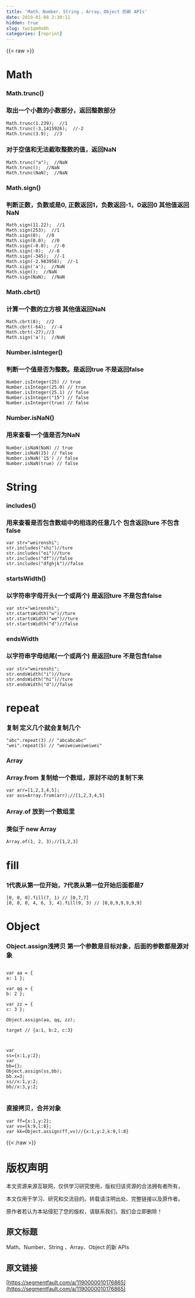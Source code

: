 ```yaml
---
title: 'Math、Number、String 、Array、Object 的新 APIs' 
date: 2019-01-08 2:30:11
hidden: true
slug: twz1qm9x0h
categories: [reprint]
---
```


{{< raw >}}

                    
<h1 id="articleHeader0">Math</h1>
<h3 id="articleHeader1">Math.trunc()</h3>
<h3 id="articleHeader2">取出一个小数的小数部分，返回整数部分</h3>
<div class="widget-codetool" style="display:none;">
      <div class="widget-codetool--inner">
      <span class="selectCode code-tool" data-toggle="tooltip" data-placement="top" title="" data-original-title="全选"></span>
      <span type="button" class="copyCode code-tool" data-toggle="tooltip" data-placement="top" data-clipboard-text="Math.trunc(1.239);  //1
Math.trunc(-3,1415926);  //-2
Math.trunc(3.9);  //3
" title="" data-original-title="复制"></span>
      <span type="button" class="saveToNote code-tool" data-toggle="tooltip" data-placement="top" title="" data-original-title="放进笔记"></span>
      </div>
      </div><pre class="hljs lsl"><code>Math.trunc(<span class="hljs-number">1.239</span>);  <span class="hljs-comment">//1</span>
Math.trunc(<span class="hljs-number">-3</span>,<span class="hljs-number">1415926</span>);  <span class="hljs-comment">//-2</span>
Math.trunc(<span class="hljs-number">3.9</span>);  <span class="hljs-comment">//3</span>
</code></pre>
<h3 id="articleHeader3">对于空值和无法截取整数的值，返回NaN</h3>
<div class="widget-codetool" style="display:none;">
      <div class="widget-codetool--inner">
      <span class="selectCode code-tool" data-toggle="tooltip" data-placement="top" title="" data-original-title="全选"></span>
      <span type="button" class="copyCode code-tool" data-toggle="tooltip" data-placement="top" data-clipboard-text="Math.trunc(&quot;a&quot;);  //NaN
Math.trunc();  //NaN
Math.trunc(NaN);  //NaN
" title="" data-original-title="复制"></span>
      <span type="button" class="saveToNote code-tool" data-toggle="tooltip" data-placement="top" title="" data-original-title="放进笔记"></span>
      </div>
      </div><pre class="hljs javascript"><code><span class="hljs-built_in">Math</span>.trunc(<span class="hljs-string">"a"</span>);  <span class="hljs-comment">//NaN</span>
<span class="hljs-built_in">Math</span>.trunc();  <span class="hljs-comment">//NaN</span>
<span class="hljs-built_in">Math</span>.trunc(<span class="hljs-literal">NaN</span>);  <span class="hljs-comment">//NaN</span>
</code></pre>
<h3 id="articleHeader4">Math.sign()</h3>
<h3 id="articleHeader5">判断正数，负数或是0,   正数返回1，负数返回-1，0返回0 其他值返回NaN</h3>
<div class="widget-codetool" style="display:none;">
      <div class="widget-codetool--inner">
      <span class="selectCode code-tool" data-toggle="tooltip" data-placement="top" title="" data-original-title="全选"></span>
      <span type="button" class="copyCode code-tool" data-toggle="tooltip" data-placement="top" data-clipboard-text="Math.sign(11.22);  //1
Math.sign(253);  //1
Math.sign(0);  //0
Math.sign(0.0);  //0
Math.sign(-0.0);  //-0
Math.sign(-0);  //-0
Math.sign(-345);  //-1
Math.sign(-2.983958);  //-1
Math.sign('a');  //NaN
Math.sign();  //NaN
Math.sign(NaN);  //NaN
" title="" data-original-title="复制"></span>
      <span type="button" class="saveToNote code-tool" data-toggle="tooltip" data-placement="top" title="" data-original-title="放进笔记"></span>
      </div>
      </div><pre class="hljs javascript"><code><span class="hljs-built_in">Math</span>.sign(<span class="hljs-number">11.22</span>);  <span class="hljs-comment">//1</span>
<span class="hljs-built_in">Math</span>.sign(<span class="hljs-number">253</span>);  <span class="hljs-comment">//1</span>
<span class="hljs-built_in">Math</span>.sign(<span class="hljs-number">0</span>);  <span class="hljs-comment">//0</span>
<span class="hljs-built_in">Math</span>.sign(<span class="hljs-number">0.0</span>);  <span class="hljs-comment">//0</span>
<span class="hljs-built_in">Math</span>.sign(<span class="hljs-number">-0.0</span>);  <span class="hljs-comment">//-0</span>
<span class="hljs-built_in">Math</span>.sign(<span class="hljs-number">-0</span>);  <span class="hljs-comment">//-0</span>
<span class="hljs-built_in">Math</span>.sign(<span class="hljs-number">-345</span>);  <span class="hljs-comment">//-1</span>
<span class="hljs-built_in">Math</span>.sign(<span class="hljs-number">-2.983958</span>);  <span class="hljs-comment">//-1</span>
<span class="hljs-built_in">Math</span>.sign(<span class="hljs-string">'a'</span>);  <span class="hljs-comment">//NaN</span>
<span class="hljs-built_in">Math</span>.sign();  <span class="hljs-comment">//NaN</span>
<span class="hljs-built_in">Math</span>.sign(<span class="hljs-literal">NaN</span>);  <span class="hljs-comment">//NaN</span>
</code></pre>
<h3 id="articleHeader6">Math.cbrt()</h3>
<h3 id="articleHeader7">计算一个数的立方根 其他值返回NaN</h3>
<div class="widget-codetool" style="display:none;">
      <div class="widget-codetool--inner">
      <span class="selectCode code-tool" data-toggle="tooltip" data-placement="top" title="" data-original-title="全选"></span>
      <span type="button" class="copyCode code-tool" data-toggle="tooltip" data-placement="top" data-clipboard-text="Math.cbrt(8);  //2
Math.cbrt(-64);  //-4
Math.cbrt(-27);//3
Math.sign('a');  //NaN
" title="" data-original-title="复制"></span>
      <span type="button" class="saveToNote code-tool" data-toggle="tooltip" data-placement="top" title="" data-original-title="放进笔记"></span>
      </div>
      </div><pre class="hljs javascript"><code><span class="hljs-built_in">Math</span>.cbrt(<span class="hljs-number">8</span>);  <span class="hljs-comment">//2</span>
<span class="hljs-built_in">Math</span>.cbrt(<span class="hljs-number">-64</span>);  <span class="hljs-comment">//-4</span>
<span class="hljs-built_in">Math</span>.cbrt(<span class="hljs-number">-27</span>);<span class="hljs-comment">//3</span>
<span class="hljs-built_in">Math</span>.sign(<span class="hljs-string">'a'</span>);  <span class="hljs-comment">//NaN</span>
</code></pre>
<h3 id="articleHeader8">Number.isInteger()</h3>
<h3 id="articleHeader9">判断一个值是否为整数。是返回true 不是返回false</h3>
<div class="widget-codetool" style="display:none;">
      <div class="widget-codetool--inner">
      <span class="selectCode code-tool" data-toggle="tooltip" data-placement="top" title="" data-original-title="全选"></span>
      <span type="button" class="copyCode code-tool" data-toggle="tooltip" data-placement="top" data-clipboard-text="Number.isInteger(25) // true  
Number.isInteger(25.0) // true  
Number.isInteger(25.1) // false  
Number.isInteger(&quot;15&quot;) // false  
Number.isInteger(true) // false  
" title="" data-original-title="复制"></span>
      <span type="button" class="saveToNote code-tool" data-toggle="tooltip" data-placement="top" title="" data-original-title="放进笔记"></span>
      </div>
      </div><pre class="hljs autoit"><code><span class="hljs-built_in">Number</span>.isInteger(<span class="hljs-number">25</span>) // <span class="hljs-literal">true</span>  
<span class="hljs-built_in">Number</span>.isInteger(<span class="hljs-number">25.0</span>) // <span class="hljs-literal">true</span>  
<span class="hljs-built_in">Number</span>.isInteger(<span class="hljs-number">25.1</span>) // <span class="hljs-literal">false</span>  
<span class="hljs-built_in">Number</span>.isInteger(<span class="hljs-string">"15"</span>) // <span class="hljs-literal">false</span>  
<span class="hljs-built_in">Number</span>.isInteger(<span class="hljs-literal">true</span>) // <span class="hljs-literal">false</span>  
</code></pre>
<h3 id="articleHeader10">Number.isNaN()</h3>
<h3 id="articleHeader11">用来查看一个值是否为NaN</h3>
<div class="widget-codetool" style="display:none;">
      <div class="widget-codetool--inner">
      <span class="selectCode code-tool" data-toggle="tooltip" data-placement="top" title="" data-original-title="全选"></span>
      <span type="button" class="copyCode code-tool" data-toggle="tooltip" data-placement="top" data-clipboard-text="Number.isNaN(NaN) // true  
Number.isNaN(15) // false  
Number.isNaN('15') // false  
Number.isNaN(true) // false 
" title="" data-original-title="复制"></span>
      <span type="button" class="saveToNote code-tool" data-toggle="tooltip" data-placement="top" title="" data-original-title="放进笔记"></span>
      </div>
      </div><pre class="hljs javascript"><code><span class="hljs-built_in">Number</span>.isNaN(<span class="hljs-literal">NaN</span>) <span class="hljs-comment">// true  </span>
<span class="hljs-built_in">Number</span>.isNaN(<span class="hljs-number">15</span>) <span class="hljs-comment">// false  </span>
<span class="hljs-built_in">Number</span>.isNaN(<span class="hljs-string">'15'</span>) <span class="hljs-comment">// false  </span>
<span class="hljs-built_in">Number</span>.isNaN(<span class="hljs-literal">true</span>) <span class="hljs-comment">// false </span>
</code></pre>
<h1 id="articleHeader12">String</h1>
<h3 id="articleHeader13">includes()</h3>
<h3 id="articleHeader14">用来查看是否包含数组中的相连的任意几个 包含返回ture 不包含false</h3>
<div class="widget-codetool" style="display:none;">
      <div class="widget-codetool--inner">
      <span class="selectCode code-tool" data-toggle="tooltip" data-placement="top" title="" data-original-title="全选"></span>
      <span type="button" class="copyCode code-tool" data-toggle="tooltip" data-placement="top" data-clipboard-text="var str=&quot;weirenshi&quot;;
str.includes(&quot;shi&quot;)//ture
str.includes(&quot;ei&quot;)//ture
str.includes(&quot;df&quot;)//false
str.includes(&quot;dfghjk&quot;)//false
" title="" data-original-title="复制"></span>
      <span type="button" class="saveToNote code-tool" data-toggle="tooltip" data-placement="top" title="" data-original-title="放进笔记"></span>
      </div>
      </div><pre class="hljs axapta"><code>var <span class="hljs-keyword">str</span>=<span class="hljs-string">"weirenshi"</span>;
<span class="hljs-keyword">str</span>.includes(<span class="hljs-string">"shi"</span>)<span class="hljs-comment">//ture</span>
<span class="hljs-keyword">str</span>.includes(<span class="hljs-string">"ei"</span>)<span class="hljs-comment">//ture</span>
<span class="hljs-keyword">str</span>.includes(<span class="hljs-string">"df"</span>)<span class="hljs-comment">//false</span>
<span class="hljs-keyword">str</span>.includes(<span class="hljs-string">"dfghjk"</span>)<span class="hljs-comment">//false</span>
</code></pre>
<h3 id="articleHeader15">startsWidth()</h3>
<h3 id="articleHeader16">以字符串字母开头(一个或两个)  是返回ture 不是包含false</h3>
<div class="widget-codetool" style="display:none;">
      <div class="widget-codetool--inner">
      <span class="selectCode code-tool" data-toggle="tooltip" data-placement="top" title="" data-original-title="全选"></span>
      <span type="button" class="copyCode code-tool" data-toggle="tooltip" data-placement="top" data-clipboard-text="var str=&quot;weirenshi&quot;;
str.startsWidth(&quot;w&quot;)//ture
str.startsWidth(&quot;we&quot;)//ture
str.startsWidth(&quot;d&quot;)//false
" title="" data-original-title="复制"></span>
      <span type="button" class="saveToNote code-tool" data-toggle="tooltip" data-placement="top" title="" data-original-title="放进笔记"></span>
      </div>
      </div><pre class="hljs axapta"><code>var <span class="hljs-keyword">str</span>=<span class="hljs-string">"weirenshi"</span>;
<span class="hljs-keyword">str</span>.startsWidth(<span class="hljs-string">"w"</span>)<span class="hljs-comment">//ture</span>
<span class="hljs-keyword">str</span>.startsWidth(<span class="hljs-string">"we"</span>)<span class="hljs-comment">//ture</span>
<span class="hljs-keyword">str</span>.startsWidth(<span class="hljs-string">"d"</span>)<span class="hljs-comment">//false</span>
</code></pre>
<h3 id="articleHeader17">endsWidth</h3>
<h3 id="articleHeader18">以字符串字母结尾(一个或两个)  是返回ture 不是包含false</h3>
<div class="widget-codetool" style="display:none;">
      <div class="widget-codetool--inner">
      <span class="selectCode code-tool" data-toggle="tooltip" data-placement="top" title="" data-original-title="全选"></span>
      <span type="button" class="copyCode code-tool" data-toggle="tooltip" data-placement="top" data-clipboard-text="var str=&quot;weirenshi&quot;;
str.endsWidth(&quot;i&quot;)//ture
str.endsWidth(&quot;hi&quot;)//ture
str.endsWidth(&quot;d&quot;)//false
" title="" data-original-title="复制"></span>
      <span type="button" class="saveToNote code-tool" data-toggle="tooltip" data-placement="top" title="" data-original-title="放进笔记"></span>
      </div>
      </div><pre class="hljs axapta"><code>var <span class="hljs-keyword">str</span>=<span class="hljs-string">"weirenshi"</span>;
<span class="hljs-keyword">str</span>.endsWidth(<span class="hljs-string">"i"</span>)<span class="hljs-comment">//ture</span>
<span class="hljs-keyword">str</span>.endsWidth(<span class="hljs-string">"hi"</span>)<span class="hljs-comment">//ture</span>
<span class="hljs-keyword">str</span>.endsWidth(<span class="hljs-string">"d"</span>)<span class="hljs-comment">//false</span>
</code></pre>
<h1 id="articleHeader19">repeat</h1>
<h3 id="articleHeader20">复制 定义几个就会复制几个</h3>
<div class="widget-codetool" style="display:none;">
      <div class="widget-codetool--inner">
      <span class="selectCode code-tool" data-toggle="tooltip" data-placement="top" title="" data-original-title="全选"></span>
      <span type="button" class="copyCode code-tool" data-toggle="tooltip" data-placement="top" data-clipboard-text="&quot;abc&quot;.repeat(3) // &quot;abcabcabc&quot;
&quot;wei&quot;.repeat(5) // &quot;weiweiweiweiwei&quot;
" title="" data-original-title="复制"></span>
      <span type="button" class="saveToNote code-tool" data-toggle="tooltip" data-placement="top" title="" data-original-title="放进笔记"></span>
      </div>
      </div><pre class="hljs gcode"><code><span class="hljs-string">"abc"</span>.<span class="hljs-keyword">repeat</span><span class="hljs-comment">(3)</span> <span class="hljs-comment">// "abcabcabc"</span>
<span class="hljs-string">"wei"</span>.<span class="hljs-keyword">repeat</span><span class="hljs-comment">(5)</span> <span class="hljs-comment">// "weiweiweiweiwei"</span>
</code></pre>
<h3 id="articleHeader21">Array</h3>
<h3 id="articleHeader22">Array.from 复制给一个数组，原封不动的复制下来</h3>
<div class="widget-codetool" style="display:none;">
      <div class="widget-codetool--inner">
      <span class="selectCode code-tool" data-toggle="tooltip" data-placement="top" title="" data-original-title="全选"></span>
      <span type="button" class="copyCode code-tool" data-toggle="tooltip" data-placement="top" data-clipboard-text="var arr=[1,2,3,4,5];
var ass=Array.from(arr);//[1,2,3,4,5]
" title="" data-original-title="复制"></span>
      <span type="button" class="saveToNote code-tool" data-toggle="tooltip" data-placement="top" title="" data-original-title="放进笔记"></span>
      </div>
      </div><pre class="hljs lsl"><code>var arr=[<span class="hljs-number">1</span>,<span class="hljs-number">2</span>,<span class="hljs-number">3</span>,<span class="hljs-number">4</span>,<span class="hljs-number">5</span>];
var ass=Array.from(arr);<span class="hljs-comment">//[1,2,3,4,5]</span>
</code></pre>
<h3 id="articleHeader23">Array.of  放到一个数组里</h3>
<h3 id="articleHeader24">类似于 new Array</h3>
<div class="widget-codetool" style="display:none;">
      <div class="widget-codetool--inner">
      <span class="selectCode code-tool" data-toggle="tooltip" data-placement="top" title="" data-original-title="全选"></span>
      <span type="button" class="copyCode code-tool" data-toggle="tooltip" data-placement="top" data-clipboard-text="Array.of(1, 2, 3);//[1,2,3]
" title="" data-original-title="复制"></span>
      <span type="button" class="saveToNote code-tool" data-toggle="tooltip" data-placement="top" title="" data-original-title="放进笔记"></span>
      </div>
      </div><pre class="hljs lsl"><code>Array.of(<span class="hljs-number">1</span>, <span class="hljs-number">2</span>, <span class="hljs-number">3</span>);<span class="hljs-comment">//[1,2,3]</span>
</code></pre>
<h1 id="articleHeader25">fill</h1>
<h3 id="articleHeader26">1代表从第一位开始，7代表从第一位开始后面都是7</h3>
<div class="widget-codetool" style="display:none;">
      <div class="widget-codetool--inner">
      <span class="selectCode code-tool" data-toggle="tooltip" data-placement="top" title="" data-original-title="全选"></span>
      <span type="button" class="copyCode code-tool" data-toggle="tooltip" data-placement="top" data-clipboard-text="[0, 0, 0].fill(7, 1) // [0,7,7]
[0, 0, 0, 4, 6, 3, 4].fill(9, 3) // [0,0,9,9,9,9,9]
" title="" data-original-title="复制"></span>
      <span type="button" class="saveToNote code-tool" data-toggle="tooltip" data-placement="top" title="" data-original-title="放进笔记"></span>
      </div>
      </div><pre class="hljs lsl"><code>[<span class="hljs-number">0</span>, <span class="hljs-number">0</span>, <span class="hljs-number">0</span>].fill(<span class="hljs-number">7</span>, <span class="hljs-number">1</span>) <span class="hljs-comment">// [0,7,7]</span>
[<span class="hljs-number">0</span>, <span class="hljs-number">0</span>, <span class="hljs-number">0</span>, <span class="hljs-number">4</span>, <span class="hljs-number">6</span>, <span class="hljs-number">3</span>, <span class="hljs-number">4</span>].fill(<span class="hljs-number">9</span>, <span class="hljs-number">3</span>) <span class="hljs-comment">// [0,0,9,9,9,9,9]</span>
</code></pre>
<h1 id="articleHeader27">Object</h1>
<h3 id="articleHeader28">Object.assign浅拷贝  第一个参数是目标对象，后面的参数都是源对象</h3>
<div class="widget-codetool" style="display:none;">
      <div class="widget-codetool--inner">
      <span class="selectCode code-tool" data-toggle="tooltip" data-placement="top" title="" data-original-title="全选"></span>
      <span type="button" class="copyCode code-tool" data-toggle="tooltip" data-placement="top" data-clipboard-text="
var aa = { a: 1 };  
var qq = { b: 2 };  
var zz = { c: 3 };  
Object.assign(aa, qq, zz);  
target // {a:1, b:2, c:3} 

var ss={x:1,y:2};
var bb={};
Object.assign(ss,bb);
bb.x=3;
ss//x:1,y:2;
bb//x:3,y:2;
" title="" data-original-title="复制"></span>
      <span type="button" class="saveToNote code-tool" data-toggle="tooltip" data-placement="top" title="" data-original-title="放进笔记"></span>
      </div>
      </div><pre class="hljs delphi"><code>
<span class="hljs-keyword">var</span> aa = <span class="hljs-comment">{ a: 1 }</span>;  
<span class="hljs-keyword">var</span> qq = <span class="hljs-comment">{ b: 2 }</span>;  
<span class="hljs-keyword">var</span> zz = <span class="hljs-comment">{ c: 3 }</span>;  
<span class="hljs-keyword">Object</span>.assign(aa, qq, zz);  
target <span class="hljs-comment">// {a:1, b:2, c:3} </span>

<span class="hljs-keyword">var</span> ss=<span class="hljs-comment">{x:1,y:2}</span>;
<span class="hljs-keyword">var</span> bb=<span class="hljs-comment">{}</span>;
<span class="hljs-keyword">Object</span>.assign(ss,bb);
bb.x=<span class="hljs-number">3</span>;
ss<span class="hljs-comment">//x:1,y:2;</span>
bb<span class="hljs-comment">//x:3,y:2;</span>
</code></pre>
<h3 id="articleHeader29">直接拷贝，合并对象</h3>
<div class="widget-codetool" style="display:none;">
      <div class="widget-codetool--inner">
      <span class="selectCode code-tool" data-toggle="tooltip" data-placement="top" title="" data-original-title="全选"></span>
      <span type="button" class="copyCode code-tool" data-toggle="tooltip" data-placement="top" data-clipboard-text="var ff={x:1,y:2};
var vv={k:9,l:8};
var kk=Object.assign(ff,vv)//{x:1,y:2,k:9,l:8}" title="" data-original-title="复制"></span>
      <span type="button" class="saveToNote code-tool" data-toggle="tooltip" data-placement="top" title="" data-original-title="放进笔记"></span>
      </div>
      </div><pre class="hljs dart"><code><span class="hljs-keyword">var</span> ff={x:<span class="hljs-number">1</span>,y:<span class="hljs-number">2</span>};
<span class="hljs-keyword">var</span> vv={k:<span class="hljs-number">9</span>,l:<span class="hljs-number">8</span>};
<span class="hljs-keyword">var</span> kk=<span class="hljs-built_in">Object</span>.assign(ff,vv)<span class="hljs-comment">//{x:1,y:2,k:9,l:8}</span></code></pre>

                
{{< /raw >}}

# 版权声明
本文资源来源互联网，仅供学习研究使用，版权归该资源的合法拥有者所有，

本文仅用于学习、研究和交流目的。转载请注明出处、完整链接以及原作者。

原作者若认为本站侵犯了您的版权，请联系我们，我们会立即删除！

## 原文标题
Math、Number、String 、Array、Object 的新 APIs

## 原文链接
[https://segmentfault.com/a/1190000010176865](https://segmentfault.com/a/1190000010176865)

